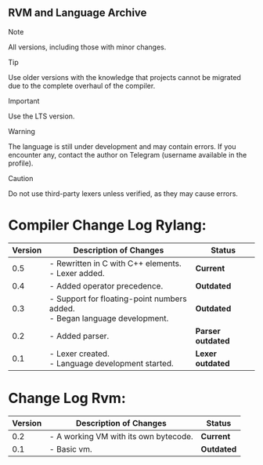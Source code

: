 ## RVM and Language Archive 

> [!NOTE]
> All versions, including those with minor changes.

> [!TIP]
> Use older versions with the knowledge that projects cannot be migrated due to the complete overhaul of the compiler.

> [!IMPORTANT]
> Use the LTS version.

> [!WARNING]
> The language is still under development and may contain errors. If you encounter any, contact the author on Telegram (username available in the profile).

> [!CAUTION]
> Do not use third-party lexers unless verified, as they may cause errors.

# Compiler Change Log Rylang:

| Version | Description of Changes | Status |
|---------|-------------------------|--------|
| 0.5     | - Rewritten in C with C++ elements. <br> - Lexer added. | **Current** |
| 0.4   | - Added operator precedence. | **Outdated** |
| 0.3   | - Support for floating-point numbers added. <br> - Began language development. | **Outdated** |
| 0.2    | - Added parser. | **Parser outdated** |
| 0.1    | - Lexer created. <br> - Language development started. | **Lexer outdated** |

# Change Log Rvm:

| Version | Description of Changes | Status |
|---------|-------------------------|--------|
| 0.2     | - A working VM with its own bytecode.| **Current** |
| 0.1   | - Basic vm. | **Outdated** |
